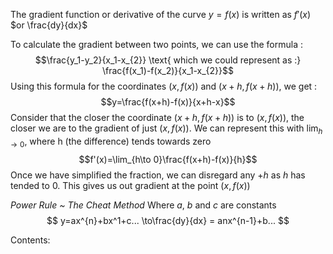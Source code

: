 The gradient function or derivative of the curve $y=f(x)$ is written as $f'(x)$ $or \frac{dy}{dx}$

To calculate the gradient between two points, we can use the formula : $$\frac{y_1-y_2}{x_1-x_{2}} \text{ which we could represent as :} \frac{f(x_1)-f(x_2)}{x_1-x_{2}}$$
Using this formula for the coordinates $(x,f(x))$ and $(x+h,f(x+h))$, we get :
$$y=\frac{f(x+h)-f(x)}{x+h-x}$$
Consider that the closer the coordinate $(x+h,f(x+h))$ is to $(x,f(x))$, the closer we are to the gradient of just $(x,f(x))$. 
We can represent this with $\lim_{h\to0}$, where h (the difference) tends towards zero
$$f'(x)=\lim_{h\to 0}\frac{f(x+h)-f(x)}{h}$$
Once we have simplified the fraction, we can disregard any $+h$ as $h$ has tended to 0. This gives us out gradient at the point $(x, f(x))$

*Power Rule ~ The Cheat Method*
Where $a\text{, }b\text{ and }c$ are constants
$$
y=ax^{n}+bx^1+c... \to\frac{dy}{dx} = anx^{n-1}+b...
$$


Contents:
```folder-index-content
```